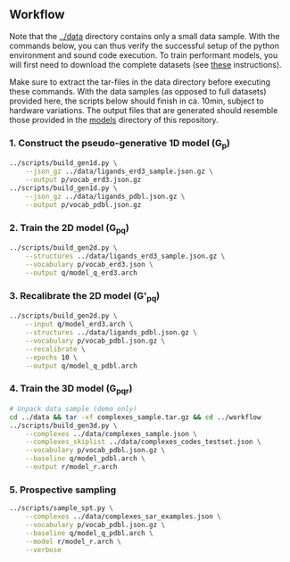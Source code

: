 ## Workflow

Note that the [../data](../data) directory contains only a small data sample. With the commands below, you can thus verify the successful setup of the python environment and sound code execution. To train performant models, you will first need to download the complete datasets (see [these](../data/README.md) instructions).

Make sure to extract the tar-files in the data directory before executing these commands. With the data samples (as opposed to full datasets) provided here, the scripts below should finish in ca. 10min, subject to hardware variations. The output files that are generated should resemble those provided in the [models](../models) directory of this repository.

### 1. Construct the pseudo-generative 1D model (G<sub>p</sub>)
```bash
../scripts/build_gen1d.py \
    --json_gz ../data/ligands_erd3_sample.json.gz \
    --output p/vocab_erd3.json.gz
../scripts/build_gen1d.py \
    --json_gz ../data/ligands_pdbl.json.gz \
    --output p/vocab_pdbl.json.gz
```
### 2. Train the 2D model (G<sub>pq</sub>)
```bash
../scripts/build_gen2d.py \
    --structures ../data/ligands_erd3_sample.json.gz \
    --vocabulary p/vocab_erd3.json \
    --output q/model_q_erd3.arch
```
### 3. Recalibrate the 2D model (G'<sub>pq</sub>)
```bash
../scripts/build_gen2d.py \
    --input q/model_erd3.arch \
    --structures ../data/ligands_pdbl.json.gz \
    --vocabulary p/vocab_pdbl.json.gz \
    --recalibrate \
    --epochs 10 \
    --output q/model_q_pdbl.arch 
```
### 4. Train the 3D model (G<sub>pqr</sub>)
```bash
# Unpack data sample (demo only)
cd ../data && tar -xf complexes_sample.tar.gz && cd ../workflow
../scripts/build_gen3d.py \
    --complexes ../data/complexes_sample.json \
    --complexes_skiplist ../data/complexes_codes_testset.json \
    --vocabulary p/vocab_pdbl.json.gz \
    --baseline q/model_pdbl.arch \
    --output r/model_r.arch
```
### 5. Prospective sampling
```bash
../scripts/sample_spt.py \
    --complexes ../data/complexes_sar_examples.json \
    --vocabulary p/vocab_pdbl.json.gz \
    --baseline q/model_q_pdbl.arch \
    --model r/model_r.arch \
    --verbose
```
